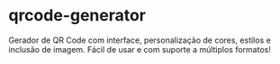 # qrcode-generator
Gerador de QR Code com interface, personalização de cores, estilos e inclusão de imagem. Fácil de usar e com suporte a múltiplos formatos!
